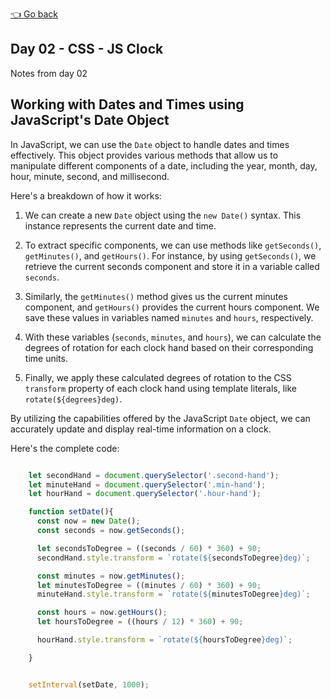 [👈 Go back](../readme.md)

## Day 02 - CSS - JS Clock 
Notes from day 02

## Working with Dates and Times using JavaScript's Date Object

In JavaScript, we can use the `Date` object to handle dates and times effectively. This object provides various methods that allow us to manipulate different components of a date, including the year, month, day, hour, minute, second, and millisecond.

Here's a breakdown of how it works:

1. We can create a new `Date` object using the `new Date()` syntax. This instance represents the current date and time.

2. To extract specific components, we can use methods like `getSeconds()`, `getMinutes()`, and `getHours()`. For instance, by using `getSeconds()`, we retrieve the current seconds component and store it in a variable called `seconds`.

3. Similarly, the `getMinutes()` method gives us the current minutes component, and `getHours()` provides the current hours component. We save these values in variables named `minutes` and `hours`, respectively.

4. With these variables (`seconds`, `minutes`, and `hours`), we can calculate the degrees of rotation for each clock hand based on their corresponding time units.

5. Finally, we apply these calculated degrees of rotation to the CSS `transform` property of each clock hand using template literals, like `rotate(${degrees}deg)`.

By utilizing the capabilities offered by the JavaScript `Date` object, we can accurately update and display real-time information on a clock.

Here's the complete code: 
```javascript

    let secondHand = document.querySelector('.second-hand');
    let minuteHand = document.querySelector('.min-hand');
    let hourHand = document.querySelector('.hour-hand');

    function setDate(){
      const now = new Date();
      const seconds = now.getSeconds();

      let secondsToDegree = ((seconds / 60) * 360) + 90;
      secondHand.style.transform = `rotate(${secondsToDegree}deg)`;

      const minutes = now.getMinutes();
      let minutesToDegree = ((minutes / 60) * 360) + 90;
      minuteHand.style.transform = `rotate(${minutesToDegree}deg)`;

      const hours = now.getHours();
      let hoursToDegree = ((hours / 12) * 360) + 90;

      hourHand.style.transform = `rotate(${hoursToDegree}deg)`;

    }


    setInterval(setDate, 1000);
```
